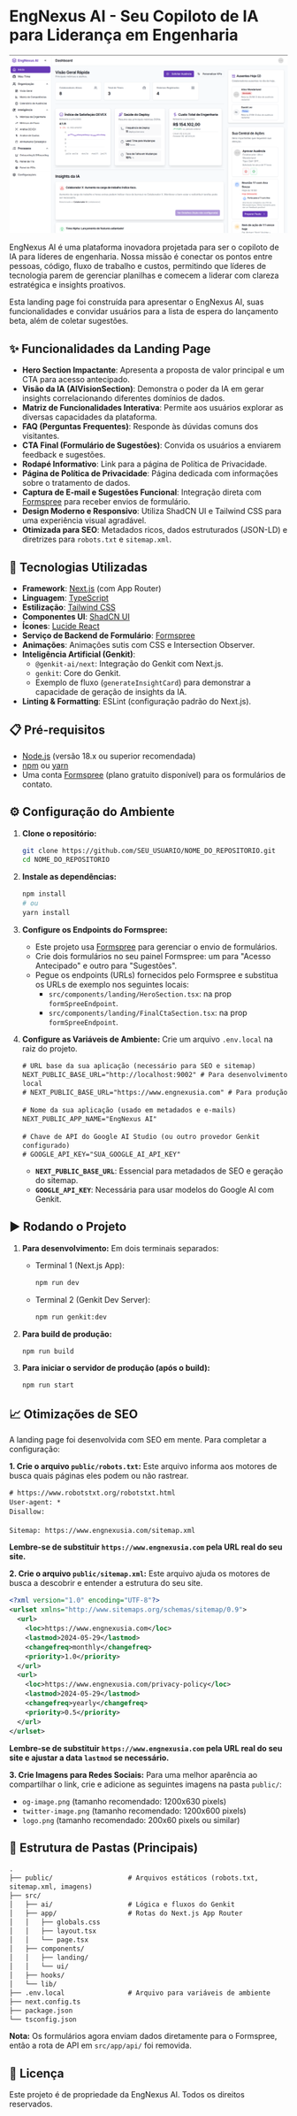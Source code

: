 
# EngNexus AI - Seu Copiloto de IA para Liderança em Engenharia

[![EngNexus AI](./public/images/engnexusia1.png)](https://www.engnexusia.com)

EngNexus AI é uma plataforma inovadora projetada para ser o copiloto de IA para líderes de engenharia. Nossa missão é conectar os pontos entre pessoas, código, fluxo de trabalho e custos, permitindo que líderes de tecnologia parem de gerenciar planilhas e comecem a liderar com clareza estratégica e insights proativos.

Esta landing page foi construída para apresentar o EngNexus AI, suas funcionalidades e convidar usuários para a lista de espera do lançamento beta, além de coletar sugestões.

## ✨ Funcionalidades da Landing Page

*   **Hero Section Impactante**: Apresenta a proposta de valor principal e um CTA para acesso antecipado.
*   **Visão da IA (AIVisionSection)**: Demonstra o poder da IA em gerar insights correlacionando diferentes domínios de dados.
*   **Matriz de Funcionalidades Interativa**: Permite aos usuários explorar as diversas capacidades da plataforma.
*   **FAQ (Perguntas Frequentes)**: Responde às dúvidas comuns dos visitantes.
*   **CTA Final (Formulário de Sugestões)**: Convida os usuários a enviarem feedback e sugestões.
*   **Rodapé Informativo**: Link para a página de Política de Privacidade.
*   **Página de Política de Privacidade**: Página dedicada com informações sobre o tratamento de dados.
*   **Captura de E-mail e Sugestões Funcional**: Integração direta com [Formspree](https://formspree.io/) para receber envios de formulário.
*   **Design Moderno e Responsivo**: Utiliza ShadCN UI e Tailwind CSS para uma experiência visual agradável.
*   **Otimizada para SEO**: Metadados ricos, dados estruturados (JSON-LD) e diretrizes para `robots.txt` e `sitemap.xml`.

## 🚀 Tecnologias Utilizadas

*   **Framework**: [Next.js](https://nextjs.org/) (com App Router)
*   **Linguagem**: [TypeScript](https://www.typescriptlang.org/)
*   **Estilização**: [Tailwind CSS](https://tailwindcss.com/)
*   **Componentes UI**: [ShadCN UI](https://ui.shadcn.com/)
*   **Ícones**: [Lucide React](https://lucide.dev/)
*   **Serviço de Backend de Formulário**: [Formspree](https://formspree.io/)
*   **Animações**: Animações sutis com CSS e Intersection Observer.
*   **Inteligência Artificial (Genkit)**:
    *   `@genkit-ai/next`: Integração do Genkit com Next.js.
    *   `genkit`: Core do Genkit.
    *   Exemplo de fluxo (`generateInsightCard`) para demonstrar a capacidade de geração de insights da IA.
*   **Linting & Formatting**: ESLint (configuração padrão do Next.js).

## 📋 Pré-requisitos

*   [Node.js](https://nodejs.org/) (versão 18.x ou superior recomendada)
*   [npm](https://www.npmjs.com/) ou [yarn](https://yarnpkg.com/)
*   Uma conta [Formspree](https://formspree.io/) (plano gratuito disponível) para os formulários de contato.

## ⚙️ Configuração do Ambiente

1.  **Clone o repositório:**
    ```bash
    git clone https://github.com/SEU_USUARIO/NOME_DO_REPOSITORIO.git
    cd NOME_DO_REPOSITORIO
    ```

2.  **Instale as dependências:**
    ```bash
    npm install
    # ou
    yarn install
    ```

3.  **Configure os Endpoints do Formspree:**
    *   Este projeto usa [Formspree](https://formspree.io/) para gerenciar o envio de formulários.
    *   Crie dois formulários no seu painel Formspree: um para "Acesso Antecipado" e outro para "Sugestões".
    *   Pegue os endpoints (URLs) fornecidos pelo Formspree e substitua os URLs de exemplo nos seguintes locais:
        *   `src/components/landing/HeroSection.tsx`: na prop `formSpreeEndpoint`.
        *   `src/components/landing/FinalCtaSection.tsx`: na prop `formSpreeEndpoint`.

4.  **Configure as Variáveis de Ambiente:**
    Crie um arquivo `.env.local` na raiz do projeto.
    ```env
    # URL base da sua aplicação (necessário para SEO e sitemap)
    NEXT_PUBLIC_BASE_URL="http://localhost:9002" # Para desenvolvimento local
    # NEXT_PUBLIC_BASE_URL="https://www.engnexusia.com" # Para produção

    # Nome da sua aplicação (usado em metadados e e-mails)
    NEXT_PUBLIC_APP_NAME="EngNexus AI"

    # Chave de API do Google AI Studio (ou outro provedor Genkit configurado)
    # GOOGLE_API_KEY="SUA_GOOGLE_AI_API_KEY"
    ```
    *   **`NEXT_PUBLIC_BASE_URL`**: Essencial para metadados de SEO e geração do sitemap.
    *   **`GOOGLE_API_KEY`**: Necessária para usar modelos do Google AI com Genkit.

## ▶️ Rodando o Projeto

1.  **Para desenvolvimento:**
    Em dois terminais separados:

    *   Terminal 1 (Next.js App):
        ```bash
        npm run dev
        ```

    *   Terminal 2 (Genkit Dev Server):
        ```bash
        npm run genkit:dev
        ```

2.  **Para build de produção:**
    ```bash
    npm run build
    ```

3.  **Para iniciar o servidor de produção (após o build):**
    ```bash
    npm run start
    ```

## 📈 Otimizações de SEO

A landing page foi desenvolvida com SEO em mente. Para completar a configuração:

**1. Crie o arquivo `public/robots.txt`:**
Este arquivo informa aos motores de busca quais páginas eles podem ou não rastrear.
```txt
# https://www.robotstxt.org/robotstxt.html
User-agent: *
Disallow:

Sitemap: https://www.engnexusia.com/sitemap.xml
```
**Lembre-se de substituir `https://www.engnexusia.com` pela URL real do seu site.**

**2. Crie o arquivo `public/sitemap.xml`:**
Este arquivo ajuda os motores de busca a descobrir e entender a estrutura do seu site.
```xml
<?xml version="1.0" encoding="UTF-8"?>
<urlset xmlns="http://www.sitemaps.org/schemas/sitemap/0.9">
  <url>
    <loc>https://www.engnexusia.com</loc>
    <lastmod>2024-05-29</lastmod>
    <changefreq>monthly</changefreq>
    <priority>1.0</priority>
  </url>
  <url>
    <loc>https://www.engnexusia.com/privacy-policy</loc>
    <lastmod>2024-05-29</lastmod>
    <changefreq>yearly</changefreq>
    <priority>0.5</priority>
  </url>
</urlset>
```
**Lembre-se de substituir `https://www.engnexusia.com` pela URL real do seu site e ajustar a data `lastmod` se necessário.**

**3. Crie Imagens para Redes Sociais:**
Para uma melhor aparência ao compartilhar o link, crie e adicione as seguintes imagens na pasta `public/`:
*   `og-image.png` (tamanho recomendado: 1200x630 pixels)
*   `twitter-image.png` (tamanho recomendado: 1200x600 pixels)
*   `logo.png` (tamanho recomendado: 200x60 pixels ou similar)

## 🎨 Estrutura de Pastas (Principais)

```
.
├── public/                   # Arquivos estáticos (robots.txt, sitemap.xml, imagens)
├── src/
│   ├── ai/                   # Lógica e fluxos do Genkit
│   ├── app/                  # Rotas do Next.js App Router
│   │   ├── globals.css
│   │   ├── layout.tsx
│   │   └── page.tsx
│   ├── components/
│   │   ├── landing/
│   │   └── ui/
│   ├── hooks/
│   └── lib/
├── .env.local                # Arquivo para variáveis de ambiente
├── next.config.ts
├── package.json
└── tsconfig.json
```

**Nota:** Os formulários agora enviam dados diretamente para o Formspree, então a rota de API em `src/app/api/` foi removida.

## 📄 Licença

Este projeto é de propriedade da EngNexus AI. Todos os direitos reservados.
